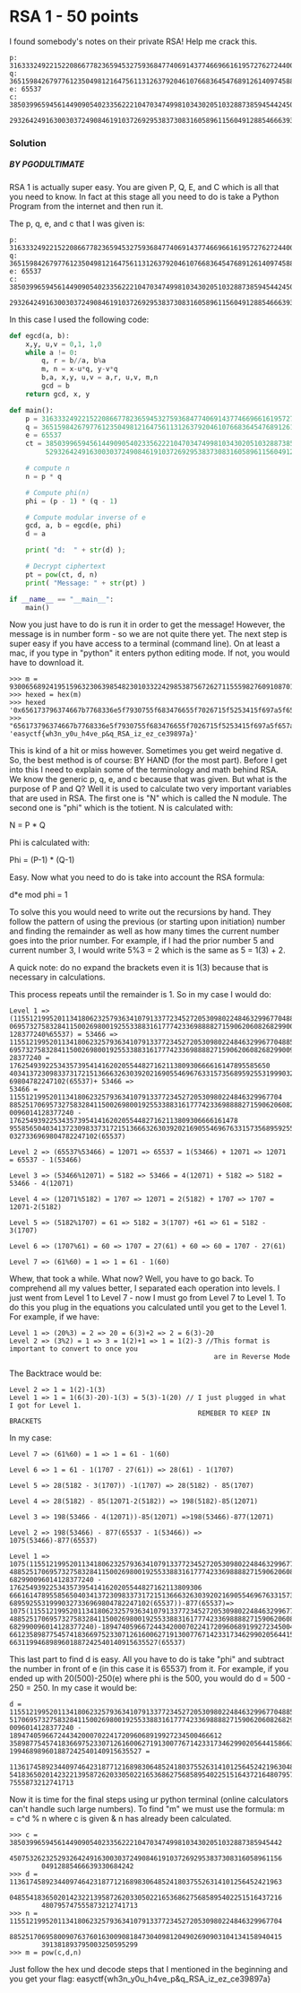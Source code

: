 # RSA 1 - 50 points

I found somebody's notes on their private RSA! Help me crack this.

```
p: 31633324922152208667782365945327593684774069143774669661619572762724400715661831
q: 36515984267977612350498121647561131263792046107668364547689126140974588406556229
e: 65537
c: 38503996594561449090540233562221047034749981034302051032887385945442450753262325
   2932642491630030372490846191037269295383730831605896115604912885466639330684242
```

### Solution
##### BY PGODULTIMATE

RSA 1 is actually super easy. You are given P, Q, E, and C which is all that you need to know. In fact at this stage all you need to do is take a Python Program from the internet and then run it.

The p, q, e, and c that I was given is:

```
p: 31633324922152208667782365945327593684774069143774669661619572762724400715661831
q: 36515984267977612350498121647561131263792046107668364547689126140974588406556229
e: 65537
c: 38503996594561449090540233562221047034749981034302051032887385945442450753262325
   2932642491630030372490846191037269295383730831605896115604912885466639330684242
```
  
In this case I used the following code:

```python
def egcd(a, b):
    x,y, u,v = 0,1, 1,0
    while a != 0:
        q, r = b//a, b%a
        m, n = x-u*q, y-v*q
        b,a, x,y, u,v = a,r, u,v, m,n
        gcd = b
    return gcd, x, y

def main():
    p = 31633324922152208667782365945327593684774069143774669661619572762724400715661831
    q = 36515984267977612350498121647561131263792046107668364547689126140974588406556229
    e = 65537
    ct = 3850399659456144909054023356222104703474998103430205103288738594544245075326232
         52932642491630030372490846191037269295383730831605896115604912885466639330684242

    # compute n
    n = p * q

    # Compute phi(n)
    phi = (p - 1) * (q - 1)

    # Compute modular inverse of e
    gcd, a, b = egcd(e, phi)
    d = a

    print( "d:  " + str(d) );

    # Decrypt ciphertext
    pt = pow(ct, d, n)
    print( "Message: " + str(pt) )

if __name__ == "__main__":
    main()
```

Now you just have to do is run it in order to get the message! However, the message is in number form - so we are not quite there yet. The next step is super easy if you have access to a terminal (command line). On at least a mac, if you type in "python" it enters python editing mode. If not, you would have to download it.

```
>>> m = 930065689241951596323063985482301033224298538756726271155598276091087010038627243314545460589275053735502205
>>> hexed = hex(m)
>>> hexed
'0x656173796374667b7768336e5f7930755f683476655f7026715f5253415f697a5f657a5f63653339383937617dL'
>>> "656173796374667b7768336e5f7930755f683476655f7026715f5253415f697a5f657a5f63653339383937617d".decode("hex")
'easyctf{wh3n_y0u_h4ve_p&q_RSA_iz_ez_ce39897a}'
```
 
This is kind of a hit or miss however. Sometimes you get weird negative d. So, the best method is of course: BY HAND (for the most part). Before I get into this I need to explain some of the terminology and math behind RSA. We know the generic p, q, e, and c because that was given. But what is the purpose of P and Q? Well it is used to calculate two very important variables that are used in RSA. The first one is "N" which is called the N module. The second one is "phi" which is the totient. N is calculated with:

  N = P * Q

Phi is calculated with:

  Phi = (P-1) * (Q-1)

Easy. Now what you need to do is take into account the RSA formula:

  d*e mod phi = 1

To solve this you would need to write out the recursions by hand. They follow the pattern of using the previous (or starting upon initiation) number and finding the remainder as well as how many times the current number goes into the prior number. For example, if I had the prior number 5 and current number 3, I would write 5%3 = 2 which is the same as 5 = 1(3) + 2.

A quick note: do no expand the brackets even it is 1(3) because that is necessary in calculations.

This process repeats until the remainder is 1. So in my case I would do:

```
Level 1 =>
(115512199520113418062325793634107913377234527205309802248463299677048852517
0695732758328411500269800192553388316177742336988882715906206082682990096014
128377240%65537) = 53466 =>
1155121995201134180623257936341079133772345272053098022484632996770488525170
6957327583284115002698001925533883161777423369888827159062060826829900960141
28377240 = 17625493922534357395414162020554482716211380930666616147895585650
4034137230983373172151366632630392021690554696763315735689592553199903273369
69804782247102(65537)+ 53466 =>
53466 = 11551219952011341806232579363410791337723452720530980224846329967704
8852517069573275832841150026980019255338831617774233698888271590620608268299
0096014128377240 - 176254939225343573954141620205544827162113809306666161478
9558565040341372309833731721513666326303920216905546967633157356895925531999
0327336969804782247102(65537)

Level 2 => (65537%53466) = 12071 => 65537 = 1(53466) + 12071 => 12071 = 65537 - 1(53466)

Level 3 => (53466%12071) = 5182 => 53466 = 4(12071) + 5182 => 5182 = 53466 - 4(12071)

Level 4 => (12071%5182) = 1707 => 12071 = 2(5182) + 1707 => 1707 = 12071-2(5182)

Level 5 => (5182%1707) = 61 => 5182 = 3(1707) +61 => 61 = 5182 - 3(1707)

Level 6 => (1707%61) = 60 => 1707 = 27(61) + 60 => 60 = 1707 - 27(61)

Level 7 => (61%60) = 1 => 1 = 61 - 1(60)
```
  
Whew, that took a while. What now? Well, you have to go back. To comprehend all my values better, I separated each operation into levels. I just went from Level 1 to Level 7 - now I must go from Level 7 to Level 1. To do this you plug in the equations you calculated until you get to the Level 1. For example, if we have:

```
Level 1 => (20%3) = 2 => 20 = 6(3)+2 => 2 = 6(3)-20
Level 2 => (3%2) = 1 => 3 = 1(2)+1 => 1 = 1(2)-3 //This format is important to convert to once you
                                                   are in Reverse Mode
```
  
The Backtrace would be:

```
Level 2 => 1 = 1(2)-1(3)
Level 1 => 1 = 1(6(3)-20)-1(3) = 5(3)-1(20) // I just plugged in what I got for Level 1.
                                               REMEBER TO KEEP IN BRACKETS
```

In my case:

```
Level 7 => (61%60) = 1 => 1 = 61 - 1(60)

Level 6 => 1 = 61 - 1(1707 - 27(61)) => 28(61) - 1(1707)

Level 5 => 28(5182 - 3(1707)) -1(1707) => 28(5182) - 85(1707)

Level 4 => 28(5182) - 85(12071-2(5182)) => 198(5182)-85(12071)

Level 3 => 198(53466 - 4(12071))-85(12071) =>198(53466)-877(12071)

Level 2 => 198(53466) - 877(65537 - 1(53466)) => 1075(53466)-877(65537)

Level 1 =>
1075(1155121995201134180623257936341079133772345272053098022484632996770
488525170695732758328411500269800192553388316177742336988882715906206082
682990096014128377240 - 176254939225343573954141620205544827162113809306
666161478955856504034137230983373172151366632630392021690554696763315735
68959255319990327336969804782247102(65537))-877(65537)=>
1075(1155121995201134180623257936341079133772345272053098022484632996770
488525170695732758328411500269800192553388316177742336988882715906206082
682990096014128377240)-1894740596672443420007022417209606891992723450046
661235898775457418366975233071261600627191300776714233173462990205644158
6631199468989601887242540140915635527(65537)
```
      
This last part to find d is easy. All you have to do is take "phi" and subtract the number in front of e (in this case it is 65537) from it. For example, if you ended up with 20(500)-250(e) where phi is the 500, you would do d = 500 - 250 = 250. In my case it would be:

```
d = 115512199520113418062325793634107913377234527205309802248463299677048852
517069573275832841150026980019255338831617774233698888271590620608268299
0096014128377240 - 18947405966724434200070224172096068919927234500466612
358987754574183669752330712616006271913007767142331734629902056441586631
199468989601887242540140915635527 =

113617458923440974642318771216898306485241803755263141012564524219630485
541836502014232213958726203305022165368627568589540225151643721648079574
7555873212741713
```
        
Now it is time for the final steps using ur python terminal (online calculators can't handle such large numbers). To find "m" we must use the formula: m = c^d % n where c is given & n has already been calculated.

```
>>> c = 38503996594561449090540233562221047034749981034302051032887385945442
        45075326232529326424916300303724908461910372692953837308316058961156
        04912885466639330684242
>>> d = 11361745892344097464231877121689830648524180375526314101256452421963
        04855418365020142322139587262033050221653686275685895402251516437216
        480795747555873212741713
>>> n = 11551219952011341806232579363410791337723452720530980224846329967704
        88525170695800907637601630090818473040981204902690903104134158940415
        391381893795003250595299
>>> m = pow(c,d,n)
```
  
Just follow the hex und decode steps that I mentioned in the beginning and you get your flag: easyctf{wh3n_y0u_h4ve_p&q_RSA_iz_ez_ce39897a}

